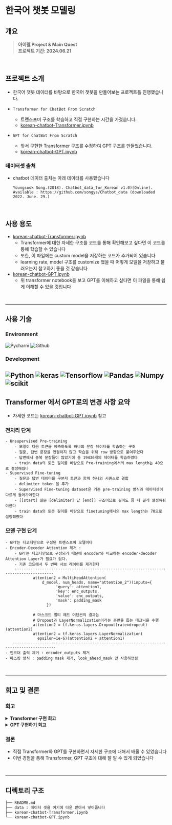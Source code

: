 # 한국어 챗봇 모델링

## 개요
> **아이펠 Project & Main Quest** <br/> 
> **프로젝트 기간: 2024.06.21** <br/>

<br>

## 프로젝트 소개
- 한국어 챗봇 데이터를 바탕으로 한국어 챗봇을 만들어보는 프로젝트틀 진행했습니다.

- `Transformer for ChatBot From Scratch`
  - 트랜스포머 구조를 학습하고 직접 구현하는 시간을 가졌습니다.
  - [korean-chatbot-Transformer.ipynb](Ko-Chatbots-From-Scratch/korean-chatbot-Transformer.ipynb)
- `GPT for ChatBot From Scratch`
  - 앞서 구현한 Transformer 구조를 수정하여 GPT 구조를 만들었습니다.
  - [korean-chatbot-GPT.ipynb](Ko-Chatbots-From-Scratch/korean-chatbot-GPT.ipynb)

### 데이터셋 출처
- chatbot 데이터 출처는 아래 데이터를 사용했습니다
  ```text
  Youngsook Song.(2018). Chatbot_data_for_Korean v1.0)[Online].
  Available : https://github.com/songys/Chatbot_data (downloaded 2022. June. 29.)
  ```
<br>

## 사용 용도
- [korean-chatbot-Transformer.ipynb](korean-chatbot-Transformer.ipynb)
  - Transformer에 대한 자세한 구조를 코드를 통해 확인해보고 싶다면 이 코드를 통해 학습할 수 있습니다
  - 또한, 이 파일에는 custom model을 저장하는 코드가 추가되어 있습니다
  - learning rate, model 구조를 customize 했을 때 어떻게 모델을 저장하고 불러오는지 참고하기 좋을 것 같습니다
- [korean-chatbot-GPT.ipynb](korean-chatbot-GPT.ipynb)
  - 위 transformer notebook을 보고 GPT를 이해하고 싶다면 이 파일을 통해 쉽게 이해할 수 있을 것입니다

<br>

----

## 사용 기술

### Environment
![Pycharm](https://img.shields.io/badge/PyCharm-000000.svg?&style=for-the-badge&logo=PyCharm&logoColor=white)
![Github](https://img.shields.io/badge/GitHub-181717?style=for-the-badge&logo=GitHub&logoColor=white)

### Development
![Python](https://img.shields.io/badge/Python-3776AB?style=for-the-badge&logo=python&logoColor=white)
![keras](https://img.shields.io/badge/Keras-D00000?style=for-the-badge&logo=Keras&logoColor=white)
![Tensorflow](https://img.shields.io/badge/TensorFlow-FF6F00?style=for-the-badge&logo=tensorflow&logoColor=white)
![Pandas](https://img.shields.io/badge/Pandas-2C2D72?style=for-the-badge&logo=pandas&logoColor=white)
![Numpy](https://img.shields.io/badge/Numpy-777BB4?style=for-the-badge&logo=numpy&logoColor=white)
![scikit](https://img.shields.io/badge/scikit_learn-F7931E?style=for-the-badge&logo=scikit-learn&logoColor=white)
<br>
----
## Transformer 에서 GPT로의 변경 사항 요약
- 자세한 코드는 [korean-chatbot-GPT.ipynb](korean-chatbot-GPT.ipynb) 참고

### 전처리 단계
    - Unsupervised Pre-training
        - 모델이 다음 토큰을 예측하도록 하나의 문장 데이터를 학습하는 구조
        - 질문, 답변 문장을 연결하지 않고 학습을 위해 row 방향으로 붙여주었다
        - 답변에서 중복 문장들이 많았기에 총 19436개의 데이터를 학습하였다
        - train data의 토큰 길이를 바탕으로 Pre-training에서의 max length는 40으로 설정해줬다
    - Supervised Fine-tuning
        - 질문과 답변 데이터를 구분자 토큰과 함께 하나의 시퀀스로 결합
        - delimiter token 을 추가
        - Supervised Fine-tuning dataset은 기존 pre-training 방식과 데이터셋이 다르게 들어가야한다
        - [[start] 질문 [delimiter] 답 [end]] 구조이므로 길이도 좀 더 길게 설정해줘야한다
        - train data의 토큰 길이를 바탕으로 finetuning에서의 max length는 70으로 설정해줬다

### 모델 구현 단계
    - GPT는 디코더만으로 구성된 트랜스포머 모델이다
    - Encoder-Decoder Attention 제거 :
        - GPT는 디코더만으로 구성되기 때문에 encoder와 비교하는 encoder-decoder Attention Layer가 필요가 없다.
        - 기존 코드에서 두 번째 서브 레이어를 제거한다
        ---------------------------------------------------------------------------------------
                attention2 = MultiHeadAttention(
                    d_model, num_heads, name="attention_2")(inputs={
                          'query': attention1,
                          'key': enc_outputs,
                          'value': enc_outputs,
                          'mask': padding_mask
                      })

                # 마스크드 멀티 헤드 어텐션의 결과는
                # Dropout과 LayerNormalization이라는 훈련을 돕는 테크닉을 수행
                attention2 = tf.keras.layers.Dropout(rate=dropout)(attention2)
                attention2 = tf.keras.layers.LayerNormalization(
                  epsilon=1e-6)(attention2 + attention1)
       -----------------------------------------------------------------------------------------
    - 인코더 출력 제거 : encoder_outputs 제거
    - 마스킹 방식 : padding mask 제거, look_ahead_mask 만 사용하면됨

<br>

----
회고 및 결론
---
### 회고
<details>
  <summary><b>Transformer 구현 회고</b></summary>
  <div markdown="1">
    <li> 배운 점 </li>
      <ul>
        <li>transformer의 구조에 대해 좀 더 명확히 이해할 수 있었다 </li>
        <li>custom 모델 저장하는 방법을 배웠다 </li>
        <li>숫자를 제거하는 전처리 제거만으로도 대답이 확연히 달라지는 것을 볼 수 있었다 </li>
        <li>underfitting 상황을 생각해서 epoch을 높였더니 성능이 향상되었다</li>
      </ul>
    <li> 아쉬운 점 </li>
      <ul>
        <li>프로젝트에서 한글 토큰을 잘 만들지 못해서 아쉬웠다</li>
        <li>토큰화를 잘 하지 못해서 띄어쓰기에 따라서 답변이 달라진다</li>
      </ul>
    <li> 느낀 점 </li>
      <ul>
        <li>어려운 개념이라도 노력하면 이해할 수 있다는 것을 느꼈다</li>
        <li>챗봇도 결국 어떤 데이터를 학습하냐에 따라 대답이 달라진다</li>
      </ul>
    <li> 어려웠던 점 </li>
      <ul>
        <li>transformer의 구조를 이해하는데 어려웠다</li>
        <li>custom 모델 저장하는 데 config 설정하는 것이 어려웠다</li>
      </ul>
  </div>
</details>

<details>
  <summary><b>GPT 구현하기 회고</b></summary>
  <div markdown="1">
    <li> 배운 점 </li>
      <ul>
        <li>논문을 읽고 이를 바탕으로 GPT 모델을 직접 구현해볼 수 있었다</li>
      </ul>
    <li> 아쉬운 점 </li>
      <ul>
        <li>Unsupervised pre-training 단계에서 좀 더 다양한 문장들을 실험해보면 좋을 것 같았다</li>
        <li>데이터셋이 적어서 pretrain weight를 불러오는게 오히려 성능이 좋지 않았다</li>
      </ul>
    <li> 느낀 점 </li>
      <ul><li>transformer보다도 일반화 성능이 잘 되는 것 같았다</li></ul>
    <li> 어려웠던 점 </li>
      <ul>
        <li>직접 구현하는 과정에서 모델 shape를 맞추는 것이 생각보다 까다로웠다</li>
        <li>기존 코드를 수정하는 과정에서 오류가 많이 났다</li>
      </ul>
  </div>
</details>

### 결론
- 직접 Transformer와 GPT를 구현하면서 자세한 구조에 대해서 배울 수 있었습니다
- 이번 경험을 통해 Transformer, GPT 구조에 대해 잘 알 수 있게 되었습니다
<br>

---
## 디렉토리 구조
```bash
├── README.md
├── data : 데이터 셋을 여기에 다운 받아서 넣어줍니다
├── korean-chatbot-Transformer.ipynb
└── korean-chatbot-GPT.ipynb
```

